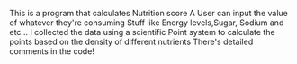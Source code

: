 This is a program that calculates Nutrition score
A User can input the value of whatever they're consuming
Stuff like Energy levels,Sugar, Sodium and etc...
I collected the data using a scientific Point system to calculate the points based on the density of different nutrients
There's detailed comments in the code!